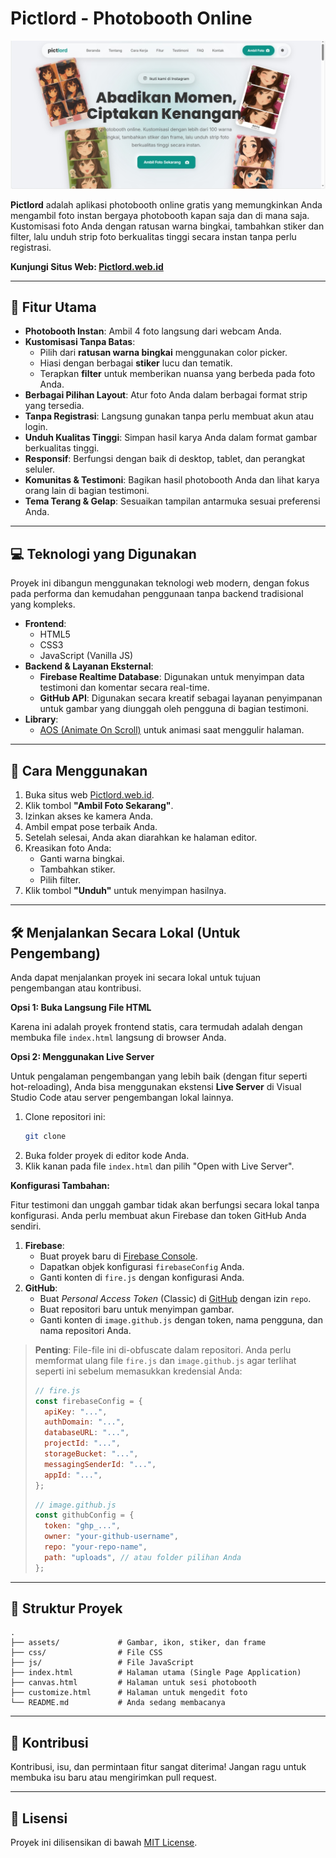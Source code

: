 # Pictlord - Photobooth Online

![Pictlord Mockup](images/home-mockup.png)

**Pictlord** adalah aplikasi photobooth online gratis yang memungkinkan Anda mengambil foto instan bergaya photobooth kapan saja dan di mana saja. Kustomisasi foto Anda dengan ratusan warna bingkai, tambahkan stiker dan filter, lalu unduh strip foto berkualitas tinggi secara instan tanpa perlu registrasi.

**Kunjungi Situs Web: [Pictlord.web.id](https://www.pictlord.web.id/)**

---

## 📸 Fitur Utama

-   **Photobooth Instan**: Ambil 4 foto langsung dari webcam Anda.
-   **Kustomisasi Tanpa Batas**:
    -   Pilih dari **ratusan warna bingkai** menggunakan color picker.
    -   Hiasi dengan berbagai **stiker** lucu dan tematik.
    -   Terapkan **filter** untuk memberikan nuansa yang berbeda pada foto Anda.
-   **Berbagai Pilihan Layout**: Atur foto Anda dalam berbagai format strip yang tersedia.
-   **Tanpa Registrasi**: Langsung gunakan tanpa perlu membuat akun atau login.
-   **Unduh Kualitas Tinggi**: Simpan hasil karya Anda dalam format gambar berkualitas tinggi.
-   **Responsif**: Berfungsi dengan baik di desktop, tablet, dan perangkat seluler.
-   **Komunitas & Testimoni**: Bagikan hasil photobooth Anda dan lihat karya orang lain di bagian testimoni.
-   **Tema Terang & Gelap**: Sesuaikan tampilan antarmuka sesuai preferensi Anda.

---

## 💻 Teknologi yang Digunakan

Proyek ini dibangun menggunakan teknologi web modern, dengan fokus pada performa dan kemudahan penggunaan tanpa backend tradisional yang kompleks.

-   **Frontend**:
    -   HTML5
    -   CSS3
    -   JavaScript (Vanilla JS)
-   **Backend & Layanan Eksternal**:
    -   **Firebase Realtime Database**: Digunakan untuk menyimpan data testimoni dan komentar secara real-time.
    -   **GitHub API**: Digunakan secara kreatif sebagai layanan penyimpanan untuk gambar yang diunggah oleh pengguna di bagian testimoni.
-   **Library**:
    -   [AOS (Animate On Scroll)](https://michalsnik.github.io/aos/) untuk animasi saat menggulir halaman.

---

## 🚀 Cara Menggunakan

1.  Buka situs web [Pictlord.web.id](https://www.pictlord.web.id/).
2.  Klik tombol **"Ambil Foto Sekarang"**.
3.  Izinkan akses ke kamera Anda.
4.  Ambil empat pose terbaik Anda.
5.  Setelah selesai, Anda akan diarahkan ke halaman editor.
6.  Kreasikan foto Anda:
    -   Ganti warna bingkai.
    -   Tambahkan stiker.
    -   Pilih filter.
7.  Klik tombol **"Unduh"** untuk menyimpan hasilnya.

---

## 🛠️ Menjalankan Secara Lokal (Untuk Pengembang)

Anda dapat menjalankan proyek ini secara lokal untuk tujuan pengembangan atau kontribusi.

**Opsi 1: Buka Langsung File HTML**

Karena ini adalah proyek frontend statis, cara termudah adalah dengan membuka file `index.html` langsung di browser Anda.

**Opsi 2: Menggunakan Live Server**

Untuk pengalaman pengembangan yang lebih baik (dengan fitur seperti hot-reloading), Anda bisa menggunakan ekstensi **Live Server** di Visual Studio Code atau server pengembangan lokal lainnya.

1.  Clone repositori ini:
    ```bash
    git clone
    ```
2.  Buka folder proyek di editor kode Anda.
3.  Klik kanan pada file `index.html` dan pilih "Open with Live Server".

**Konfigurasi Tambahan:**

Fitur testimoni dan unggah gambar tidak akan berfungsi secara lokal tanpa konfigurasi. Anda perlu membuat akun Firebase dan token GitHub Anda sendiri.

1.  **Firebase**:
    -   Buat proyek baru di [Firebase Console](https://console.firebase.google.com/).
    -   Dapatkan objek konfigurasi `firebaseConfig` Anda.
    -   Ganti konten di `fire.js` dengan konfigurasi Anda.
2.  **GitHub**:
    -   Buat *Personal Access Token* (Classic) di [GitHub](https://github.com/settings/tokens) dengan izin `repo`.
    -   Buat repositori baru untuk menyimpan gambar.
    -   Ganti konten di `image.github.js` dengan token, nama pengguna, dan nama repositori Anda.

> **Penting**: File-file ini di-obfuscate dalam repositori. Anda perlu memformat ulang file `fire.js` dan `image.github.js` agar terlihat seperti ini sebelum memasukkan kredensial Anda:
>
> ```javascript
> // fire.js
> const firebaseConfig = {
>   apiKey: "...",
>   authDomain: "...",
>   databaseURL: "...",
>   projectId: "...",
>   storageBucket: "...",
>   messagingSenderId: "...",
>   appId: "...",
> };
> ```
>
> ```javascript
> // image.github.js
> const githubConfig = {
>   token: "ghp_...",
>   owner: "your-github-username",
>   repo: "your-repo-name",
>   path: "uploads", // atau folder pilihan Anda
> };
> ```

---

## 📂 Struktur Proyek

```
.
├── assets/             # Gambar, ikon, stiker, dan frame
├── css/                # File CSS
├── js/                 # File JavaScript
├── index.html          # Halaman utama (Single Page Application)
├── canvas.html         # Halaman untuk sesi photobooth
├── customize.html      # Halaman untuk mengedit foto
└── README.md           # Anda sedang membacanya
```

---

## 🤝 Kontribusi

Kontribusi, isu, dan permintaan fitur sangat diterima! Jangan ragu untuk membuka isu baru atau mengirimkan pull request.

---

## 📄 Lisensi

Proyek ini dilisensikan di bawah [MIT License](LICENSE).
